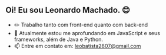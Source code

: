 ## Oi! Eu sou Leonardo Machado. 😊
- ✏️ Trabalho tanto com front-end quanto com back-end
- 🌱 Atualmente estou me aprofundando em JavaScript e seus frameworks, além de Java e Python.
- 📫 Entre em contato em: leobatista2807@gmail.com

<!---
LeoneMac/LeoneMac is a ✨ special ✨ repository because its `README.md` (this file) appears on your GitHub profile.
You can click the Preview link to take a look at your changes.
--->
